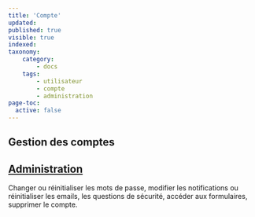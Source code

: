 ```yaml
---
title: 'Compte'
updated:
published: true
visible: true
indexed:
taxonomy:
    category:
        - docs
    tags:
        - utilisateur
        - compte
        - administration
page-toc:
  active: false
---
```


## Gestion des comptes

## [Administration](administration)
Changer ou réinitialiser les mots de passe, modifier les notifications ou réinitialiser les emails, les questions de sécurité, accéder aux formulaires, supprimer le compte.